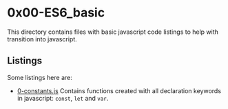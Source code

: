 # 0x00-ES6_basic
This directory contains files with basic javascript code listings to help with transition into javascript.

## Listings
Some listings here are:
* [0-constants.js](/alx-backend-javascript/0x00-ES6_basic/0-constants.js)
  Contains functions created with all declaration keywords in javascript: `const`, `let` and `var`.